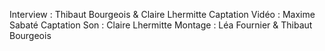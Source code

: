 Interview : Thibaut Bourgeois & Claire Lhermitte
Captation Vidéo : Maxime Sabaté
Captation Son : Claire Lhermitte
Montage : Léa Fournier & Thibaut Bourgeois